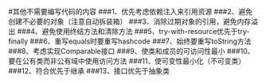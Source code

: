 #其他不需要编写代码的内容
###1、优先考虑依赖注入来引用资源
###2、避免创建不必要的对象（注意自动拆装箱）
###3、消除过期对象的引用，避免内存溢出
###4、避免使用终结方法和清除方法
###5、try-with-resource优先于try-finally
###6、重写equals时要重写hashcode
###7、始终要重写toString方法
###8、考虑实现Comparable接口
###9、使类和成员的可访问性最小
###10、要在公有类而非公有域中使用访问方法
###11、使可变性最小化（不可变类）
###12、符合优先于继承
###13、接口优先于抽象类

    
    
